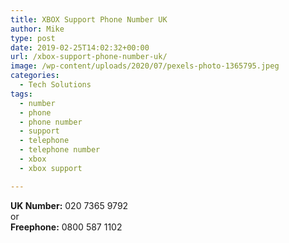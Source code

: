```yaml
---
title: XBOX Support Phone Number UK
author: Mike
type: post
date: 2019-02-25T14:02:32+00:00
url: /xbox-support-phone-number-uk/
image: /wp-content/uploads/2020/07/pexels-photo-1365795.jpeg
categories:
  - Tech Solutions
tags:
  - number
  - phone
  - phone number
  - support
  - telephone
  - telephone number
  - xbox
  - xbox support

---
```

**UK Number:** 020 7365 9792  
or  
**Freephone:** 0800 587 1102
